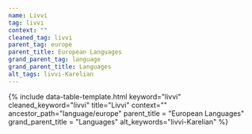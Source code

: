 ```yaml
---
name: Livvi
tag: livvi
context: ""
cleaned_tag: livvi
parent_tag: europe
parent_title: European Languages
grand_parent_tag: language
grand_parent_title: Languages
alt_tags: livvi-Karelian
---
```


{% include data-table-template.html 
  keyword="livvi" 
  cleaned_keyword="livvi" 
  title="Livvi"
  context=""
  ancestor_path="language/europe" 
  parent_title = "European Languages"
  grand_parent_title = "Languages"
  alt_keywords="livvi-Karelian"
%}

